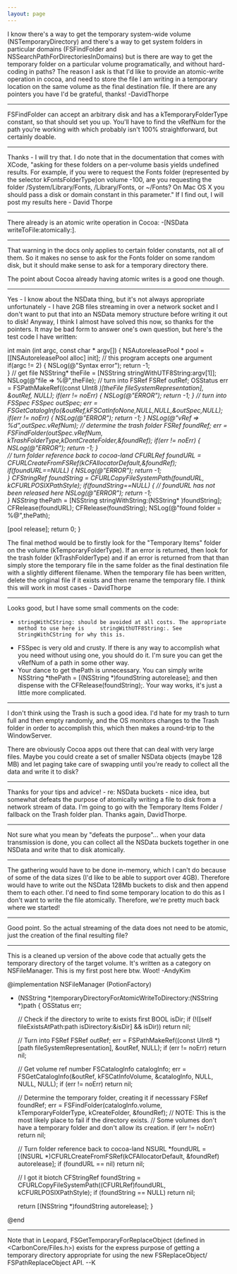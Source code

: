 ```yaml
---
layout: page
---
```




I know there's a way to get the temporary system-wide volume (NSTemporaryDirectory) and there's a way to get system folders in particular domains (FSFindFolder and NSSearchPathForDirectoriesInDomains) but is there are way to get the temporary folder on a particular volume programatically, and without hard-coding in paths? The reason I ask is that I'd like to provide an atomic-write operation in cocoa, and need to store the file I am writing in a temporary location on the same volume as the final destination file. If there are any pointers you have I'd be grateful, thanks! -DavidThorpe

----
FSFindFolder can accept an arbitrary disk and has a kTemporaryFolderType constant, so that should set you up. You'll have to find the vRefNum for the path you're working with which probably isn't 100% straightforward, but certainly doable.

----

Thanks - I will try that. I do note that in the documentation that comes with XCode, "asking for these folders on a per-volume basis yields undefined results. For example, if you were to request the Fonts folder (represented by the selector kFontsFolderType)on volume -100, are you requesting the folder /System/Library/Fonts, /Library/Fonts, or ~/Fonts? On Mac OS X you should pass a disk or domain constant in this parameter." If I find out, I will post my results here - David Thorpe

----

There already is an atomic write operation in Cocoa: -[NSData writeToFile:atomically:].

----

That warning in the docs only applies to certain folder constants, not all of them. So it makes no sense to ask for the Fonts folder on some random disk, but it should make sense to ask for a temporary directory there.

The point about Cocoa already having atomic writes is a good one though.

----

Yes - I know about the NSData thing, but it's not always appropriate unfortunately - I have 2GB files streaming in over a network socket and I don't want to put that into an NSData memory structure before writing it out to disk! Anyway, I think I almost have solved this now, so thanks for the pointers. It may be bad form to answer one's own question, but here's the test code I have written:

    
int main (int argc, const char * argv[]) {
  NSAutoreleasePool * pool = [[NSAutoreleasePool alloc] init];
  // this program accepts one argument
  if(argc != 2) {
    NSLog(@"Syntax error");
    return -1;    
  }
  // get file
  NSString* theFile = [NSString stringWithUTF8String:argv[1]];
  NSLog(@"file => %@",theFile);
  // turn into FSRef
  FSRef outRef;
  OSStatus err = FSPathMakeRef((const UInt8 *)[theFile fileSystemRepresentation], &outRef, NULL);
  if(err != noErr) {
    NSLog(@"ERROR");
    return -1;
  }
  // turn into FSSpec
  FSSpec outSpec;
  err = FSGetCatalogInfo(&outRef,kFSCatInfoNone,NULL,NULL,&outSpec,NULL);
  if(err != noErr) {
    NSLog(@"ERROR");
    return -1;
  }
  NSLog(@"vRef => %d",outSpec.vRefNum);
  // determine the trash folder
  FSRef foundRef;
  err = FSFindFolder(outSpec.vRefNum, kTrashFolderType,kDontCreateFolder,&foundRef);
  if(err != noErr) {
    NSLog(@"ERROR");
    return -1;
  }    
  // turn folder reference back to cocoa-land
  CFURLRef foundURL = CFURLCreateFromFSRef(kCFAllocatorDefault,&foundRef);
  if(foundURL==NULL) {
    NSLog(@"ERROR");
    return -1;    
  }
  CFStringRef foundString = CFURLCopyFileSystemPath(foundURL, kCFURLPOSIXPathStyle);
  if(foundString==NULL) {
    // foundURL has not been released here
    NSLog(@"ERROR");
    return -1;    
  }
  NSString* thePath = [NSString stringWithString:(NSString* )foundString];
  CFRelease(foundURL);
  CFRelease(foundString);
  NSLog(@"found folder = %@",thePath);

  [pool release];
  return 0;
}



The final method would be to firstly look for the "Temporary Items" folder on the volume (kTemporaryFolderType). If an error is returned, then look for the trash folder (kTrashFolderType) and if an error is returned from that than simply store the temporary file in the same folder as the final destination file with a slightly different filename. When the temporary file has been written, delete the original file if it exists and then rename the temporary file. I think this will work in most cases - DavidThorpe

----
Looks good, but I have some small comments on the code:


*     stringWithCString: should be avoided at all costs. The appropriate method to use here is     stringWithUTF8String:. See StringWithCString for why this is.
* FSSpec is very old and crusty. If there is any way to accomplish what you need without using one, you should do it. I'm sure you can get the vRefNum of a path in some other way.
* Your dance to get     thePath is unnecessary. You can simply write     NSString *thePath = [(NSString *)foundString autorelease]; and then dispense with the     CFRelease(foundString);. Your way works, it's just a little more complicated.


----
I don't think using the Trash is such a good idea.  I'd hate for my trash to turn full and then empty randomly, and the OS monitors changes to the Trash folder in order to accomplish this, which then makes a round-trip to the WindowServer.

There are obviously Cocoa apps out there that can deal with very large files.  Maybe you could create a set of smaller NSData objects (maybe 128 MB) and let paging take care of swapping until you're ready to collect all the data and write it to disk?

----
Thanks for your tips and advice! - re: NSData buckets - nice idea, but somewhat defeats the purpose of atomically writing a file to disk from a network stream of data. I'm going to go with the Temporary Items Folder / fallback on the Trash folder plan. Thanks again, DavidThorpe.

----
Not sure what you mean by "defeats the purpose"... when your data transmission is done, you can collect all the NSData buckets together in one NSData and write that to disk atomically.

----

The gathering would have to be done in-memory, which I can't do because of some of the data sizes (I'd like to be able to support over 4GB). Therefore would have to write out the NSData 128Mb buckets to disk and then append them to each other. I'd need to find some temporary location to do this as I don't want to write the file atomically. Therefore, we're pretty much back where we started!

----
Good point.  So the actual streaming of the data does not need to be atomic, just the creation of the final resulting file?

----

This is a cleaned up version of the above code that actually gets the temporary directory of the target volume. It's written as a category on NSFileManager. This is my first post here btw. Woot! -AndyKim

    

@implementation NSFileManager (PotionFactory)

- (NSString *)temporaryDirectoryForAtomicWriteToDirectory:(NSString *)path
{
	OSStatus err;
	
	// Check if the directory to write to exists first
	BOOL isDir;
	if (!([self fileExistsAtPath:path isDirectory:&isDir] && isDir)) return nil;

	// Turn into FSRef
	FSRef outRef;
	err = FSPathMakeRef((const UInt8 *)[path fileSystemRepresentation], &outRef, NULL);
	if (err != noErr) return nil;

	// Get volume ref number
	FSCatalogInfo catalogInfo;
	err = FSGetCatalogInfo(&outRef, kFSCatInfoVolume, &catalogInfo, NULL, NULL, NULL);
	if (err != noErr) return nil;
	
	// Determine the temporary folder, creating it if necesssary
	FSRef foundRef;
	err = FSFindFolder(catalogInfo.volume, kTemporaryFolderType, kCreateFolder, &foundRef);
	// NOTE: This is the most likely place to fail if the directory exists.
	//       Some volumes don't have a temporary folder and don't allow its creation.
	if (err != noErr) return nil;

	// Turn folder reference back to cocoa-land
	NSURL *foundURL = [(NSURL *)CFURLCreateFromFSRef(kCFAllocatorDefault, &foundRef) autorelease];
	if (foundURL == nil) return nil;
	
	// I got it biotch
	CFStringRef foundString = CFURLCopyFileSystemPath((CFURLRef)foundURL, kCFURLPOSIXPathStyle);
	if (foundString == NULL) return nil;
	
	return [(NSString *)foundString autorelease];
}

@end



----

Note that in Leopard, FSGetTemporaryForReplaceObject (defined in     <CarbonCore/Files.h>) exists for the express purpose of getting a temporary directory appropriate for using the new     FSReplaceObject/    FSPathReplaceObject API.  --K
